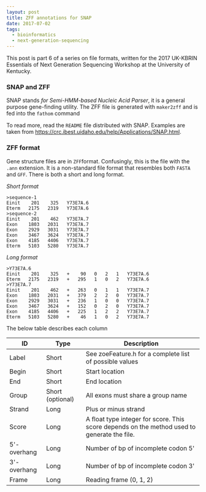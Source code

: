```yaml
---
layout: post
title: ZFF annotations for SNAP
date: 2017-07-02
tags:
  - bioinformatics
  - next-generation-sequencing
---
```


This post is part 6 of a series on file formats, written for the 2017 UK-KBRIN Essentials of Next Generation Sequencing Workshop at the University of Kentucky.

### SNAP and ZFF

SNAP stands *for Semi-HMM-based Nucleic Acid Parser*, it is a general purpose gene-finding utility.
The ZFF file is generated with `maker2zff` and is fed into the `fathom` command

To read more, read the `README` file distributed with SNAP.  Examples are taken from https://crc.ibest.uidaho.edu/help/Applications/SNAP.html.

### ZFF format

Gene structure files are in `ZFF`format.  Confusingly, this is the file with the `.ann` extension.  It is a non-standard file format that resembles both `FASTA` and `GFF`.  There is both a short and long format.

*Short format*
```
>sequence-1
Einit    201    325   Y73E7A.6
Eterm   2175   2319   Y73E7A.6
>sequence-2
Einit    201    462   Y73E7A.7
Exon    1803   2031   Y73E7A.7
Exon    2929   3031   Y73E7A.7
Exon    3467   3624   Y73E7A.7
Exon    4185   4406   Y73E7A.7
Eterm   5103   5280   Y73E7A.7
```
 
*Long format*
```
>Y73E7A.6
Einit    201    325   +    90   0   2   1   Y73E7A.6
Eterm   2175   2319   +   295   1   0   2   Y73E7A.6
>Y73E7A.7
Einit    201    462   +   263   0   1   1   Y73E7A.7
Exon    1803   2031   +   379   2   2   0   Y73E7A.7
Exon    2929   3031   +   236   1   0   0   Y73E7A.7
Exon    3467   3624   +   152   0   2   0   Y73E7A.7
Exon    4185   4406   +   225   1   2   2   Y73E7A.7
Eterm   5103   5280   +    46   1   0   2   Y73E7A.7
```

The below table describes each column

| ID          | Type             | Description                                             |
|-------------|------------------|---------------------------------------------------------|
| Label       | Short            | See zoeFeature.h for a complete list of possible values |
| Begin       | Short            | Start location                                          |
| End         | Short            | End location                                            |
| Group       | Short (optional) | All exons must share a group name                       |
| Strand      | Long             | Plus or minus strand                                    |
| Score       | Long             | A float type integer for score.  This score depends on the method used to generate the file.                                                        |
| 5'-overhang | Long             | Number of bp of incomplete codon 5'                     |
| 3'-overhang | Long             | Number of bp of incomplete codon 3'                     |
| Frame       | Long             | Reading frame (0, 1, 2)                                 |